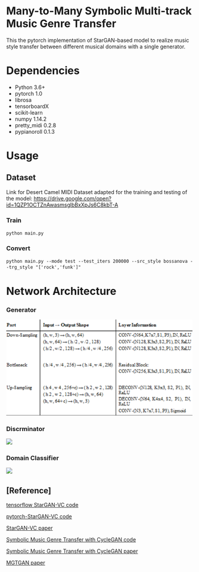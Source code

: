 # Many-to-Many Symbolic Multi-track Music Genre Transfer
This the pytorch implementation of StarGAN-based model to realize music style transfer between different musical domains with a single generator.

# Dependencies

* Python 3.6+
* pytorch 1.0
* librosa
* tensorboardX
* scikit-learn
* numpy 1.14.2
* pretty_midi 0.2.8
* pypianoroll 0.1.3

# Usage

## Dataset

Link for Desert Camel MIDI Dataset adapted for  the training and testing of the model: https://drive.google.com/open?id=1QZP1OCTZnAwasmsglbBxXpJs6C8kbT-A

### Train

```
python main.py
```



### Convert



```
python main.py --mode test --test_iters 200000 --src_style bossanova --trg_style "['rock','funk']"
```

# Network Architecture

### Generator

<img src="imgs/2020-05-25.png" width="500px"/>


### Discrminator

<img src="imgs/2020-05-25(1).png" width="500px"/>

### Domain Classifier

<img src="imgs/2020-05-25(2).png" width="500px"/>

## [Reference]

[tensorflow StarGAN-VC code](https://github.com/hujinsen/StarGAN-Voice-Conversion)

[pytorch-StarGAN-VC code](https://github.com/liusongxiang/StarGAN-Voice-Conversion)

[StarGAN-VC paper](https://arxiv.org/abs/1806.02169)

[Symbolic Music Genre Transfer with CycleGAN code](https://github.com/sumuzhao/CycleGAN-Music-Style-Transfer.git)

[Symbolic Music Genre Transfer with CycleGAN paper](https://arxiv.org/pdf/1809.07575.pdf)

[MGTGAN paper](http://www.studiomusicatreviso.it/icnmc/library/Paper_63_2019.pdf)

